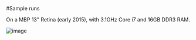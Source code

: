#Sample runs

On a MBP 13" Retina (early 2015), with 3.1GHz Core i7 and 16GB DDR3 RAM.

![image](https://cloud.githubusercontent.com/assets/799038/19325299/7eab4bec-9093-11e6-96df-b08d637202bf.png)
